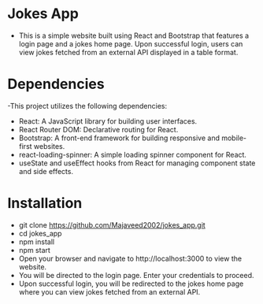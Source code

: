 # Jokes App

- This is a simple website built using React and Bootstrap that features a login page and a jokes home page. Upon successful login, users can view jokes fetched from an external API displayed in a table format.


# Dependencies
-This project utilizes the following dependencies:

- React: A JavaScript library for building user interfaces.
- React Router DOM: Declarative routing for React.
- Bootstrap: A front-end framework for building responsive and mobile-first websites.
- react-loading-spinner: A simple loading spinner component for React.
- useState and useEffect hooks from React for managing component state and side effects.

# Installation
- git clone https://github.com/Majaveed2002/jokes_app.git
- cd jokes_app
- npm install
- npm start
- Open your browser and navigate to http://localhost:3000 to view the website.
- You will be directed to the login page. Enter your credentials to proceed.
- Upon successful login, you will be redirected to the jokes home page where you can view jokes fetched from an external API.





